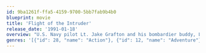 ```yaml
---
id: 9ba1261f-ffa5-4159-9700-5bb7fab9b4b0
blueprint: movie
title: 'Flight of the Intruder'
release_date: '1991-01-18'
overview: "U.S. Navy pilot Lt. Jake Grafton and his bombardier buddy, Lt. Cmdr. Virgil Cole, are two soldiers embedded in the Vietnam War growing frustrated by the military's constraints on their missions. Despite the best efforts of their commanding officer, Cmdr. Frank Camparelli, to re-engage them, this disillusioned pair decide to take the war effort into their own hands with an explosive battle plan that could well get them court-martialed."
genres: '[{"id": 28, "name": "Action"}, {"id": 12, "name": "Adventure"}, {"id": 18, "name": "Drama"}, {"id": 53, "name": "Thriller"}]'
---
```

